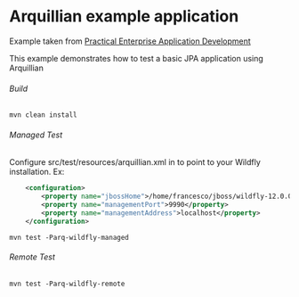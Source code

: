 Arquillian example application
=====================================
Example taken from [Practical Enterprise Application Development](http://www.itbuzzpress.com/ebooks/java-ee-7-development-on-wildfly.html)

This example demonstrates how to test a basic JPA application using Arquillian 

###### Build 
```shell
mvn clean install 
```

###### Managed Test

Configure src/test/resources/arquillian.xml in to point to your Wildfly installation. Ex:
```xml
	<configuration>
		<property name="jbossHome">/home/francesco/jboss/wildfly-12.0.0.Final</property>
		<property name="managementPort">9990</property>
		<property name="managementAddress">localhost</property>
	</configuration>
```
```shell
mvn test -Parq-wildfly-managed
```

###### Remote Test
```shell
mvn test -Parq-wildfly-remote
```

